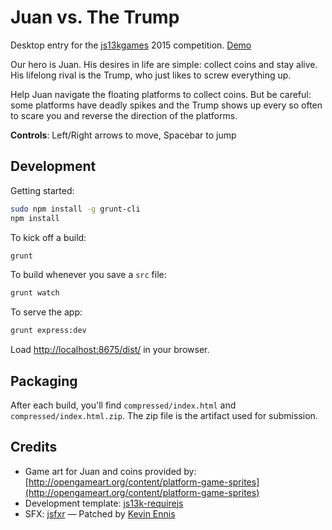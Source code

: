 # Juan vs. The Trump

Desktop entry for the [js13kgames](http://js13kgames.com) 2015 competition. [Demo](http://spmurrayzzz.com/dropbox/juan/)

Our hero is Juan. His desires in life are simple: collect coins and stay alive.
His lifelong rival is the Trump, who just likes to screw everything up.

Help Juan navigate the floating platforms to collect coins. But be careful: some
platforms have deadly spikes and the Trump shows up every so often to scare you
and reverse the direction of the platforms.

**Controls**: Left/Right arrows to move, Spacebar to jump

## Development

Getting started:
```bash
sudo npm install -g grunt-cli
npm install
```

To kick off a build:
```bash
grunt
```

To build whenever you save a `src` file:
```bash
grunt watch
```

To serve the app:
```bash
grunt express:dev
```

Load [http://localhost:8675/dist/](http://localhost:8675/dist/) in your browser.

## Packaging

After each build, you'll find `compressed/index.html` and
`compressed/index.html.zip`. The zip file is the artifact used for submission.

## Credits

- Game art for Juan and coins provided by: [http://opengameart.org/content/platform-game-sprites](http://opengameart.org/content/platform-game-sprites)
- Development template: [js13k-requirejs](https://github.com/spmurrayzzz/js13k-requirejs)
- SFX: [jsfxr](https://github.com/mneubrand/jsfxr) — Patched by [Kevin Ennis](https://github.com/kevincennis)
